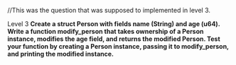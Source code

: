 //This was the question that was supposed to implemented in level 3.

Level 3
**Create a struct Person with fields name (String) and age (u64). Write a function modify_person
that takes ownership of a Person instance, modifies the age field, and returns the modified Person.
Test your function by creating a Person instance, passing it to modify_person, and printing the
modified instance.**